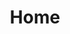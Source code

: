 ---
title: Home
template: splash
hero:
  title: Welcome to the Long Beach Nonprofit Startup Guide
  tagline: A step-by-step guide to establishing a 501c3 nonprofit charitable organization public benefit corporation in Long Beach, California
  image: {
    dark: ../../assets/hero-dark.png,
    light: ../../assets/hero-light.png,
    alt: Long Beach Nonprofit Startup Guide
  }
  actions:
    - text: Get Started
      icon: right-arrow
      variant: primary
      link: /lb-nonprofit-guide/start/introduction/
    - text: Resources
      icon: open-book
      variant: secondary
      link: /lb-nonprofit-guide/resources/
---